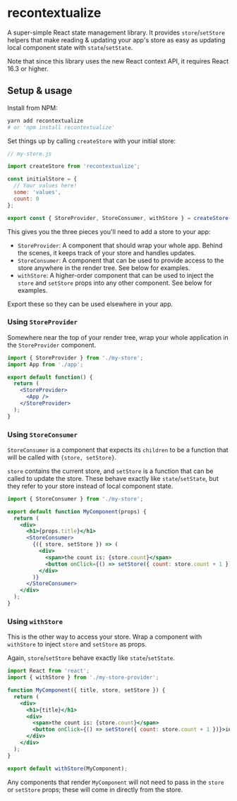 # recontextualize

A super-simple React state management library. It provides `store`/`setStore` helpers that make reading & updating your app's store as easy as updating local component state with `state`/`setState`.

Note that since this library uses the new React context API, it requires React 16.3 or higher.

## Setup & usage

Install from NPM:

```bash
yarn add recontextualize
# or 'npm install recontextualize'
```

Set things up by calling `createStore` with your initial store:

```jsx
// my-store.js

import createStore from 'recontextualize';

const initialStore = {
  // Your values here!
  some: 'values',
  count: 0
};

export const { StoreProvider, StoreConsumer, withStore } = createStore(initialStore);
```

This gives you the three pieces you'll need to add a store to your app:

- `StoreProvider`: A component that should wrap your whole app. Behind the scenes, it keeps track of your store and handles updates.
- `StoreConsumer`: A component that can be used to provide access to the store anywhere in the render tree. See below for examples.
- `withStore`: A higher-order component that can be used to inject the `store` and `setStore` props into any other component. See below for examples.

Export these so they can be used elsewhere in your app.

### Using `StoreProvider`

Somewhere near the top of your render tree, wrap your whole application in the `StoreProvider` component.

```jsx
import { StoreProvider } from './my-store';
import App from './app';

export default function() {
  return (
    <StoreProvider>
      <App />
    </StoreProvider>
  );
}
```

### Using `StoreConsumer`

`StoreConsumer` is a component that expects its `children` to be a function that will be called with `{store, setStore}`.

`store` contains the current store, and `setStore` is a function that can be called to update the store. These behave exactly like `state`/`setState`, but they refer to your store instead of local component state.

```jsx
import { StoreConsumer } from './my-store';

export default function MyComponent(props) {
  return (
    <div>
      <h1>{props.title}</h1>
      <StoreConsumer>
        {({ store, setStore }) => (
          <div>
            <span>the count is: {store.count}</span>
            <button onClick={() => setStore({ count: store.count + 1 })}>increment</button>
          </div>
        )}
      </StoreConsumer>
    </div>
  );
}
```

### Using `withStore`

This is the other way to access your store. Wrap a component with `withStore` to inject `store` and `setStore` as props.

Again, `store`/`setStore` behave exactly like `state`/`setState`.

```jsx
import React from 'react';
import { withStore } from './my-store-provider';

function MyComponent({ title, store, setStore }) {
  return (
    <div>
      <h1>{title}</h1>
      <div>
        <span>the count is: {store.count}</span>
        <button onClick={() => setStore({ count: store.count + 1 })}>increment</button>
      </div>
    </div>
  );
}

export default withStore(MyComponent);
```

Any components that render `MyComponent` will not need to pass in the `store` or `setStore` props; these will come in directly from the store.
